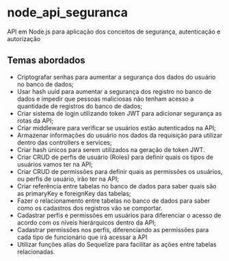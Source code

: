 # node_api_seguranca
API em Node.js para aplicação dos conceitos de segurança, autenticação e autorização


## Temas abordados

* Criptografar senhas para aumentar a segurança dos dados do usuário no banco de dados;
* Usar hash uuid para aumentar a segurança dos registro no banco de dados e impedir que pessoas maliciosas não tenham acesso a quantidade de registros do banco de dados;
* Criar sistema de login utilizando token JWT para adicionar segurança as rotas da API;
* Criar middleware para verificar se usuários estão autenticados na API;
* Armazenar informações do usuário nos dados da requisição para utilizar dentro das controllers e services;
* Criar hash únicos para serem utilizados na geração de token JWT.
* Criar CRUD de perfis de usuário (Roles) para definir quais os tipos de usuários vamos ter na API;
* Criar CRUD de permissões para definir quais as permissões os usuários, ou perfis de usuário, irão ter na API;
* Criar referência entre tabelas no banco de dados para saber quais são as primaryKey e foreignKey das tabelas;
* Fazer o relacionamento entre tabelas no banco de dados para saber como os cadastros dos registros vão se comportar.
* Cadastrar perfis e permissões em usuários para diferenciar o acesso de acordo com os níveis hierárquicos dentro da API;
* Cadastrar permissões nos perfis, diferenciando as permissões para cada tipo de funcionário que irá acessar a API
* Utilizar funções alias do Sequelize para facilitar as ações entre tabelas relacionadas.
